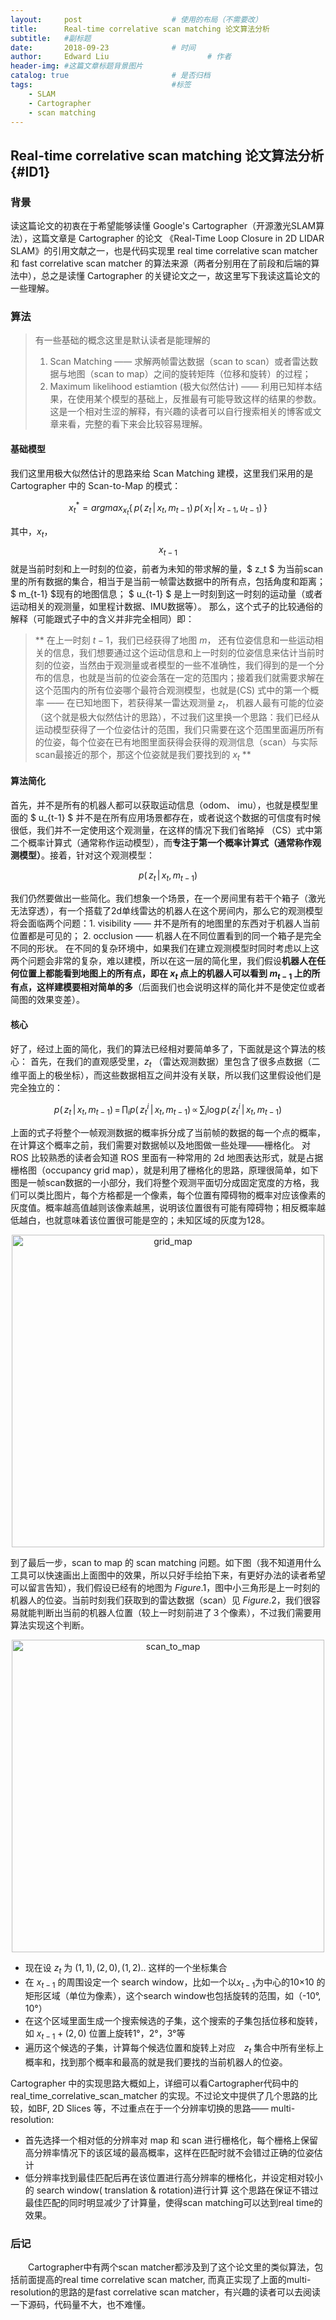 ```yaml
---
layout:     post   				    # 使用的布局（不需要改）
title:      Real-time correlative scan matching 论文算法分析				# 标题 
subtitle:   #副标题
date:       2018-09-23 				# 时间
author:     Edward Liu 						# 作者
header-img: #这篇文章标题背景图片
catalog: true 						# 是否归档
tags:								#标签
    - SLAM
    - Cartographer
    - scan matching
---
```


## Real-time correlative scan matching 论文算法分析 {#ID1}

### 背景
读这篇论文的初衷在于希望能够读懂 Google's Cartographer（开源激光SLAM算法），这篇文章是 Cartographer 的论文 《Real-Time Loop Closure in 2D LIDAR SLAM》的引用文献之一，也是代码实现里 real time correlative scan matcher 和 fast correlative scan matcher 的算法来源（两者分别用在了前段和后端的算法中），总之是读懂 Cartographer 的关键论文之一，故这里写下我读这篇论文的一些理解。

### 算法
> 有一些基础的概念这里是默认读者是能理解的
> 1. Scan Matching —— 求解两帧雷达数据（scan to scan）或者雷达数据与地图（scan to map）之间的旋转矩阵（位移和旋转）的过程；
> 2. Maximum likelihood estiamtion (极大似然估计) —— 利用已知样本结果，在使用某个模型的基础上，反推最有可能导致这样的结果的参数。这是一个相对生涩的解释，有兴趣的读者可以自行搜索相关的博客或文章来看，完整的看下来会比较容易理解。

#### 基础模型
我们这里用极大似然估计的思路来给 Scan Matching 建模，这里我们采用的是 Cartographer 中的 Scan-to-Map 的模式：

$$x^*_t =  argmax_{ x_t } \lbrace \,p(\, z_t \, | \, x_t, \, m_{t-1} ) \,p(\,x_t\, |\, x_{t-1}, \,u_{t-1}) \,\rbrace \tag{CS}$$

其中，$x_t$，$$x_{t-1}$$ 就是当前时刻和上一时刻的位姿，前者为未知的带求解的量，$ z_t $ 为当前scan里的所有数据的集合，相当于是当前一帧雷达数据中的所有点，包括角度和距离；$ m_{t-1} $现有的地图信息； $ u_{t-1} $ 是上一时刻到这一时刻的运动量（或者运动相关的观测量，如里程计数据、IMU数据等）。
那么，这个式子的比较通俗的解释（可能跟式子中的含义并非完全相同）即：

> ** 在上一时刻 $t-1$，我们已经获得了地图 $m$， 还有位姿信息和一些运动相关的信息，我们想要通过这个运动信息和上一时刻的位姿信息来估计当前时刻的位姿，当然由于观测量或者模型的一些不准确性，我们得到的是一个分布的信息，也就是当前的位姿会落在一定的范围内；接着我们就需要求解在这个范围内的所有位姿哪个最符合观测模型，也就是(CS) 式中的第一个概率 —— 在已知地图下，若获得某一雷达观测量 $z_t$， 机器人最有可能的位姿（这个就是极大似然估计的思路），不过我们这里换一个思路：我们已经从运动模型获得了一个位姿估计的范围，我们只需要在这个范围里面遍历所有的位姿，每个位姿在已有地图里面获得会获得的观测信息（scan）与实际scan最接近的那个，那这个位姿就是我们要找到的 $x_t$ **

#### 算法简化
首先，并不是所有的机器人都可以获取运动信息（odom、 imu），也就是模型里面的 $ u_{t-1} $ 并不是在所有应用场景都存在，或者说这个数据的可信度有时候很低，我们并不一定使用这个观测量，在这样的情况下我们省略掉 （CS）式中第二个概率计算式（通常称作运动模型），而**专注于第一个概率计算式（通常称作观测模型）**。接着，针对这个观测模型：

$$ p(\, z_t \, | \, x_t, \, m_{t-1} )\tag{Observation} $$

我们仍然要做出一些简化。我们想象一个场景，在一个房间里有若干个箱子（激光无法穿透），有一个搭载了2d单线雷达的机器人在这个房间内，那么它的观测模型将会面临两个问题：1. visibility —— 并不是所有的地图里的东西对于机器人当前位置都是可见的； 2. occlusion —— 机器人在不同位置看到的同一个箱子是完全不同的形状。
在不同的复杂环境中，如果我们在建立观测模型时同时考虑以上这两个问题会非常的复杂，难以建模，所以在这一层的简化里，我们假设**机器人在任何位置上都能看到地图上的所有点，即在 $x_t$ 点上的机器人可以看到 $m_{t-1}$ 上的所有点，这样建模要相对简单的多**（后面我们也会说明这样的简化并不是使定位或者简图的效果变差）。

#### 核心
好了，经过上面的简化，我们的算法已经相对要简单多了，下面就是这个算法的核心：
首先，在我们的直观感受里，$z_t$ （雷达观测数据）里包含了很多点数据（二维平面上的极坐标），而这些数据相互之间并没有关联，所以我们这里假设他们是完全独立的：

$$ p(\, z_t \, | \, x_t, \, m_{t-1} ) \,= \,\prod_{i}p(\, z_t^i \, | \, x_t, \, m_{t-1}) \,\propto\,\sum_{i}\log{p(\, z_t^i \, | \, x_t, \, m_{t-1})} \tag{Factorization} $$

上面的式子将整个一帧观测数据的概率拆分成了当前帧的数据的每一个点的概率，在计算这个概率之前，我们需要对数据帧以及地图做一些处理——栅格化。
对 ROS 比较熟悉的读者会知道 ROS 里面有一种常用的 2d 地图表达形式，就是占据栅格图（occupancy grid map），就是利用了栅格化的思路，原理很简单，如下图是一帧scan数据的一小部分，我们将整个观测平面切分成固定宽度的方格，我们可以类比图片，每个方格都是一个像素，每个位置有障碍物的概率对应该像素的灰度值。概率越高值越则该像素越黑，说明该位置很有可能有障碍物；相反概率越低越白，也就意味着该位置很可能是空的；未知区域的灰度为128。
<div align="center"><img src="https://pt.sjtu.edu.cn/picbucket/94431_153607598186.png" width="500" alt="grid_map"/></div>

到了最后一步，scan to map 的 scan matching 问题。如下图（我不知道用什么工具可以快速画出上面图中的效果，所以只好手绘拍下来，有更好办法的读者希望可以留言告知），我们假设已经有的地图为 $Figure.1$，图中小三角形是上一时刻的机器人的位姿。当前时刻我们获取到的雷达数据（scan）见 $Figure.2$，我们很容易就能判断出当前的机器人位置（较上一时刻前进了３个像素），不过我们需要用算法实现这个判断。

<div align="center"><img src="https://pt.sjtu.edu.cn/picbucket/94431_153607480939.jpg" width="500" alt="scan_to_map" /></div>

- 现在设 $z_t$ 为 $( 1, 1 ) , ( 2, 0 ) , ( 1, 2 ) ..$  这样的一个坐标集合
- 在 $x_{t-1}$ 的周围设定一个 search window，比如一个以$x_{t-1}$为中心的10×10 的矩形区域（单位为像素），这个search window也包括旋转的范围，如（-10°, 10°）
- 在这个区域里面生成一个搜索候选的子集，这个搜索的子集包括位移和旋转，如 $x_{t-1}+(2,0)$ 位置上旋转1°，2°，3°等
- 遍历这个候选的子集，计算每个候选位置和旋转上对应　$z_t$ 集合中所有坐标上概率和，找到那个概率和最高的就是我们要找的当前机器人的位姿。

Cartographer 中的实现思路大概如上，详细可以看Cartographer代码中的 real_time_correlative_scan_matcher 的实现。不过论文中提供了几个思路的比较，如BF, 2D Slices 等，不过重点在于一个分辨率切换的思路—— multi-resolution:
- 首先选择一个相对低的分辨率对 map 和 scan 进行栅格化，每个栅格上保留高分辨率情况下的该区域的最高概率，这样在匹配时就不会错过正确的位姿估计
- 低分辨率找到最佳匹配后再在该位置进行高分辨率的栅格化，并设定相对较小的 search window( translation & rotation)进行计算
这个思路在保证不错过最佳匹配的同时明显减少了计算量，使得scan matching可以达到real time的效果。

### 后记

　　Cartographer中有两个scan matcher都涉及到了这个论文里的类似算法，包括前面提高的real time correlative scan matcher, 而真正实现了上面的multi-resolution的思路的是fast correlative scan matcher，有兴趣的读者可以去阅读一下源码，代码量不大，也不难懂。
